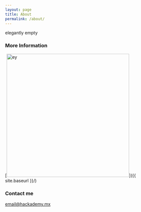 ```yaml
---
layout: page
title: About
permalink: /about/
---
```


elegantly empty

### More Information

 [<img src="{{ site.baseurl }}/home/fiem/Documents/Hackademy/fiem1001.github.io/images/cat1.jpeg" alt="ey" style="width: 400px;"/>]({{ site.baseurl }}/)

### Contact me

[email@hackademy.mx](ada_245@hackademy.mx)